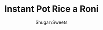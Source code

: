 ---
layout: ../../layouts/MarkdownPostLayout.astro
title: Instant Pot Rice a Roni
author: ShugarySweets
pubDate: 2020-03-24
description: "It&#x27;s here! The Copycat Rice a Roni Recipe you&#x27;ve been waiting for. This Instant Pot Rice tastes like a better, fresher version of that boxed favorite and it&#x27;s just as easy!"
image_url: https://www.shugarysweets.com/wp-content/uploads/2020/03/instant-pot-rice-a-roni-1.jpg
tags: ["Side Dishes","American"]
calories: 91
protein: 2
carbohydrates: 12
fats: 4
fiber: 0
ingredients: ["2 Tbsp unsalted butter","1/2 cup (2 oz) thin spaghetti noodles, broken into small pieces","1 cup long grain rice","1 1/4 cup chicken broth","1/2 tsp minced onion","1 tsp garlic powder","1/2 tsp kosher salt","1/4 tsp turmeric","1 Tbsp fresh parsley, chopped"]
serves: 6
time: "17 minutes"
prepTime: "5 minutes"
instructions: ["Turn pressure cooker on \"SAUTE.\" Once hot, add butter and let it melt. Add in broken spaghetti noodles and saute until lightly browned, about 2-3 minutes.","Add in rice and cook an additional minute until toasted.","Add minced onion, garlic powder, salt, and turmeric. Stir in chicken broth and make sure there are no browned bits of rice or noodles stuck to the bottom of the pan. Turn off.","Secure the lid on top and make sure the valve is set to \"SEALING.\" Select \"HIGH PRESSURE\" and cook time of 8 minutes.","When cook time ends, allow to natural release for 10 minutes, then turn the valve to \"VENTING\" and quick release the remaining pressure.","Open the lid, stir everything to combine, and add chopped parsley. ENJOY."]
nutrition: ["91 calories","12 grams carbohydrates","11 milligrams cholesterol","4 grams fat","0 grams fiber","2 grams protein","2 grams saturated fat","388 milligrams sodium","0 grams sugar","0 grams trans fat","1 grams unsaturated fat"]
---